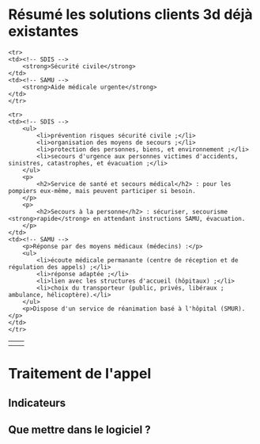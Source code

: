 Résumé les solutions clients 3d déjà existantes
===============================================

<table>
    <tr>
        <th></th>
        <th></th>
    </tr>

    <tr>
	<td><!-- SDIS -->
	    <strong>Sécurité civile</strong>
	</td>
	<td><!-- SAMU -->
	    <strong>Aide médicale urgente</strong>
	</td>
    </tr>

    <tr>
	<td><!-- SDIS -->
	    <ul>
			<li>prévention risques sécurité civile ;</li>
			<li>organisation des moyens de secours ;</li>
			<li>protection des personnes, biens, et environnement ;</li>
			<li>secours d'urgence aux personnes victimes d'accidents, sinistres, catastrophes, et évacuation ;</li>
	    </ul>
	    <p>
			<h2>Service de santé et secours médical</h2> : pour les pompiers eux-même, mais peuvent participer si besoin.
	    </p>
	    <p>
			<h2>Secours à la personne</h2> : sécuriser, secourisme <strong>rapide</strong> en attendant instructions SAMU, évacuation.
	    </p>
	</td>
	<td><!-- SAMU -->
	    <p>Réponse par des moyens médicaux (médecins) :</p>
	    <ul>
			<li>écoute médicale permanante (centre de réception et de régulation des appels) ;</li>
			<li>réponse adaptée ;</li>
			<li>lien avec les structures d'accueil (hôpitaux) ;</li>
			<li>choix du transporteur (public, privés, libéraux ; ambulance, hélicoptère).</li>
	    </ul>
	    <p>Dispose d'un service de réanimation basé à l'hôpital (SMUR).</p>
	</td>
    </tr>
</table>


Traitement de l'appel
=====================


Indicateurs
-----------

Que mettre dans le logiciel ?
-----------------------------

